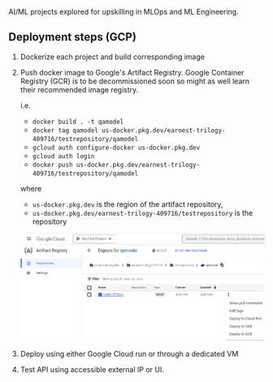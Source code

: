 AI/ML projects explored for upskilling in MLOps and ML Engineering. 

## Deployment steps (GCP)
1. Dockerize each project and build corresponding image
2. Push docker image to Google's Artifact Registry. Google Container Registry (GCR) is to be decommissioned soon so might as well learn their recommended image registry.

   i.e.
   - `docker build . -t qamodel`
   - `docker tag qamodel us-docker.pkg.dev/earnest-trilogy-409716/testrepository/qamodel`
   - `gcloud auth configure-docker us-docker.pkg.dev`
   - `gcloud auth login`
   - `docker push us-docker.pkg.dev/earnest-trilogy-409716/testrepository/qamodel`

   where 
   - `us-docker.pkg.dev` is the region of the artifact repository,
   - `us-docker.pkg.dev/earnest-trilogy-409716/testrepository` is the repository

   ![img.png](img.png)
3. Deploy using either Google Cloud run or through a dedicated VM
4. Test API using accessible external IP or UI.